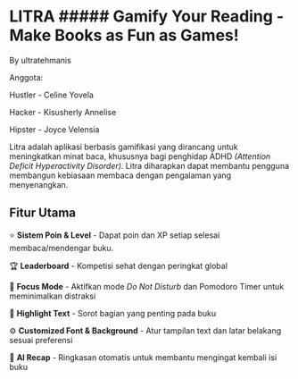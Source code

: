 # LITRA ##### Gamify Your Reading - Make Books as Fun as Games!
By ultratehmanis

Anggota:

Hustler - Celine Yovela

Hacker - Kisusherly Annelise

Hipster - Joyce Velensia


Litra adalah aplikasi berbasis gamifikasi yang dirancang untuk meningkatkan minat baca, khususnya bagi penghidap ADHD _(Attention Deficit Hyperactivity Disorder)_. Litra diharapkan dapat membantu pengguna membangun kebiasaan membaca dengan pengalaman yang menyenangkan.

## Fitur Utama
⭐ **Sistem Poin & Level** - Dapat poin dan XP setiap selesai membaca/mendengar buku.

🏆 **Leaderboard** - Kompetisi sehat dengan peringkat global

🎯 **Focus Mode** - Aktifkan mode _Do Not Disturb_ dan Pomodoro Timer untuk meminimalkan distraksi

📌 **Highlight Text** - Sorot bagian yang penting pada buku

⚙️ **Customized Font & Background** - Atur tampilan text dan latar belakang sesuai preferensi

📝 **AI Recap** - Ringkasan otomatis untuk membantu mengingat kembali isi buku




